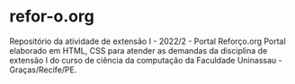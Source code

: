 # refor-o.org
Repositório da atividade de extensão I - 2022/2 - Portal Reforço.org
Portal elaborado em HTML, CSS  para atender as demandas da disciplina de extensão I do curso de ciência da computação da Faculdade Uninassau - Graças/Recife/PE.
